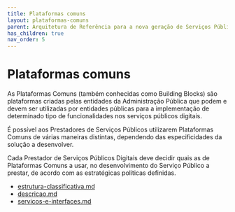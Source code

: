 ```yaml
---
title: Plataformas comuns
layout: plataformas-comuns
parent: Arquitetura de Referência para a nova geração de Serviços Públicos Digitais
has_children: true
nav_order: 5
---
```



# Plataformas comuns

As Plataformas Comuns (também conhecidas como Building Blocks) são plataformas criadas pelas entidades da Administração Pública que podem e devem ser utilizadas por entidades públicas para a implementação de determinado tipo de funcionalidades nos serviços públicos digitais.&#x20;

É possível aos Prestadores de Serviços Públicos utilizarem Plataformas Comuns de várias maneiras distintas, dependendo das especificidades da solução a desenvolver.&#x20;

Cada Prestador de Serviços Públicos Digitais deve decidir quais as de Plataformas Comuns a usar, no desenvolvimento do Serviço Público a prestar, de acordo com as estratégicas políticas definidas.

- [estrutura-classificativa.md](estrutura-classificativa.md)
- [descricao.md](descricao.md)
- [servicos-e-interfaces.md](servicos-e-interfaces.md)

